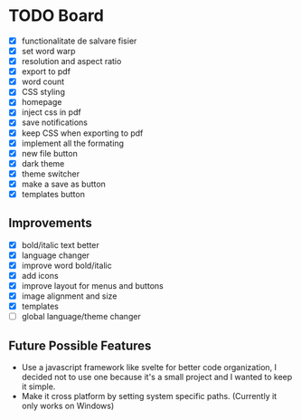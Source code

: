 # TODO Board

- [x] functionalitate de salvare fisier
- [x] set word warp
- [x] resolution and aspect ratio
- [x] export to pdf
- [x] word count
- [x] CSS styling
- [x] homepage
- [x] inject css in pdf
- [x] save notifications
- [x] keep CSS when exporting to pdf
- [x] implement all the formating
- [x] new file button
- [x] dark theme
- [x] theme switcher
- [x] make a save as button
- [x] templates button

## Improvements
- [x] bold/italic text better
- [x] language changer
- [x] improve word bold/italic
- [x] add icons
- [x] improve layout for menus and buttons
- [x] image alignment and size
- [x] templates
- [ ] global language/theme changer

## Future Possible Features

- Use a javascript framework like svelte for better code organization, I decided not to use one because it's a small project and I wanted to keep it simple.
- Make it cross platform by setting system specific paths. (Currently it only works on Windows)